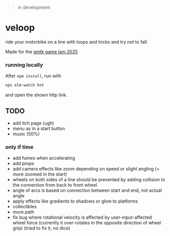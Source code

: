 > in development

# veloop
ride your motorbike on a line with loops and tricks and try not to fall.

Made for the [gmtk game jam 2025](https://itch.io/jam/gmtk-2025)

### running locally
After `npm install`, run with
```bash
npx elm-watch hot
```
and open the shown http link.

## TODO
- add itch page (ugh)
- menu as in a start button
- music (50%)

### only if time
- add fumes when accelerating
- add props
- add camera effects like zoom depending on speed or slight angling (= more zoomed in the start)
- wheels on both sides of a line should be prevented by adding collision to the connection from back to front wheel
- angle of arcs is based on connection between start and end, not actual angle
- apply effects like gradients to shadows or glow to platforms
- collectibles
- more path
- fix bug where rotational velocity is affected by user-input-affected wheel force
  (currently it over-rotates in the opposite direction of wheel grip)
  (tried to fix it, no dice)
